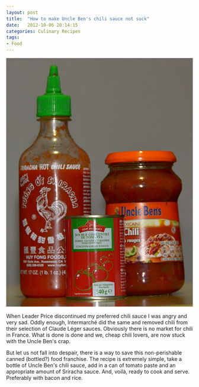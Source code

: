 ```yaml
---
layout: post
title:  "How to make Uncle Ben's chili sauce not suck"
date:   2012-10-06 20:14:15
categories: Culinary Recipes
tags:
- Food
---
```


![1]

When Leader Price discontinued my preferred chili sauce I was angry and very
sad. Oddly enough, Intermarché did the same and removed chili from their
selection of Claude Léger sauces. Obviously there is no market for chili in
France. What is done is done and we, cheap chili lovers, are now stuck with the
Uncle Ben's crap.

But let us not fall into despair, there is a way to save this non-perishable
canned (bottled?) food franchise. The recipe is extremely simple, take a bottle
of Uncle Ben's chili sauce, add in a can of tomato paste and an appropriate
amount of Sriracha sauce. And, voilà, ready to cook and serve. Preferably with
bacon and rice.

 [1]: /images/Chiliupgrade.jpg#+right+w300 "Uncle Ben's chili upgraded"
